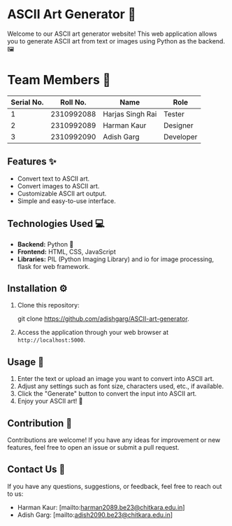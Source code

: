 # ASCII Art Generator 🎨

Welcome to our ASCII art generator website! This web application allows you to generate ASCII art from text or images using Python as the backend. 🖼️

# Team Members 👥

| Serial No. |   Roll No.    |   Name           | Role          | 
|------------|---------------|------------------|---------------|
| 1          |   2310992088  | Harjas Singh Rai | Tester        | 
| 2          |   2310992089  | Harman Kaur      | Designer      | 
| 3          |   2310992090  | Adish Garg       | Developer     | 


## Features ✨

- Convert text to ASCII art.
- Convert images to ASCII art.
- Customizable ASCII art output.
- Simple and easy-to-use interface.

## Technologies Used 💻

- **Backend:** Python 🐍
- **Frontend:** HTML, CSS, JavaScript
- **Libraries:** PIL (Python Imaging Library) and io for image processing, flask for web framework.

## Installation ⚙️

1. Clone this repository:

    git clone https://github.com/adishgarg/ASCII-art-generator.

2. Access the application through your web browser at `http://localhost:5000`.

## Usage 🚀

1. Enter the text or upload an image you want to convert into ASCII art.
2. Adjust any settings such as font size, characters used, etc., if available.
3. Click the "Generate" button to convert the input into ASCII art.
4. Enjoy your ASCII art! 🎉

## Contribution 🤝

Contributions are welcome! If you have any ideas for improvement or new features, feel free to open an issue or submit a pull request.

## Contact Us 📧

If you have any questions, suggestions, or feedback, feel free to reach out to us:

- Harman Kaur: [mailto:harman2089.be23@chitkara.edu.in]
- Adish Garg: [mailto:adish2090.be23@chitkara.edu.in]

